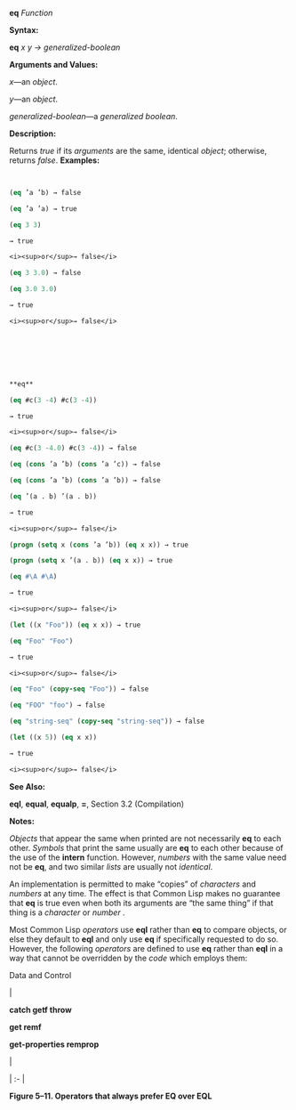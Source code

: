 **eq** *Function* 



**Syntax:** 



**eq** *x y → generalized-boolean* 



**Arguments and Values:** 



*x*—an *object*. 



*y*—an *object*. 



*generalized-boolean*—a *generalized boolean*. 



**Description:** 



Returns *true* if its *arguments* are the same, identical *object*; otherwise, returns *false*. **Examples:**
```lisp
 

(eq ’a ’b) → false 

(eq ’a ’a) → true 

(eq 3 3) 

→ true 

<i><sup>or</sup>→ false</i> 

(eq 3 3.0) → false 

(eq 3.0 3.0) 

→ true 

<i><sup>or</sup>→ false</i> 







**eq** 

(eq #c(3 -4) #c(3 -4)) 

→ true 

<i><sup>or</sup>→ false</i> 

(eq #c(3 -4.0) #c(3 -4)) → false 

(eq (cons ’a ’b) (cons ’a ’c)) → false 

(eq (cons ’a ’b) (cons ’a ’b)) → false 

(eq ’(a . b) ’(a . b)) 

→ true 

<i><sup>or</sup>→ false</i> 

(progn (setq x (cons ’a ’b)) (eq x x)) → true 

(progn (setq x ’(a . b)) (eq x x)) → true 

(eq #\A #\A) 

→ true 

<i><sup>or</sup>→ false</i> 

(let ((x "Foo")) (eq x x)) → true 

(eq "Foo" "Foo") 

→ true 

<i><sup>or</sup>→ false</i> 

(eq "Foo" (copy-seq "Foo")) → false 

(eq "FOO" "foo") → false 

(eq "string-seq" (copy-seq "string-seq")) → false 

(let ((x 5)) (eq x x)) 

→ true 

<i><sup>or</sup>→ false</i> 


```
**See Also:** 



**eql**, **equal**, **equalp**, **=**, Section 3.2 (Compilation) 



**Notes:** 



*Objects* that appear the same when printed are not necessarily **eq** to each other. *Symbols* that print the same usually are **eq** to each other because of the use of the **intern** function. However, *numbers* with the same value need not be **eq**, and two similar *lists* are usually not *identical*. 



An implementation is permitted to make “copies” of *characters* and *numbers* at any time. The effect is that Common Lisp makes no guarantee that **eq** is true even when both its arguments are “the same thing” if that thing is a *character* or *number* . 



Most Common Lisp *operators* use **eql** rather than **eq** to compare objects, or else they default to **eql** and only use **eq** if specifically requested to do so. However, the following *operators* are defined to use **eq** rather than **eql** in a way that cannot be overridden by the *code* which employs them: 



Data and Control 











|<p>**catch getf throw** </p><p>**get remf** </p><p>**get-properties remprop**</p>|

| :- |





**Figure 5–11. Operators that always prefer EQ over EQL** 



